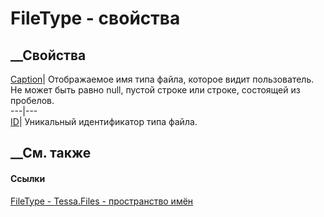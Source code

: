 # FileType - свойства
##  __Свойства
[Caption](P_Tessa_Files_FileType_Caption.htm)|  Отображаемое имя типа файла,
которое видит пользователь. Не может быть равно null, пустой строке или
строке, состоящей из пробелов.  
---|---  
[ID](P_Tessa_Files_FileType_ID.htm)| Уникальный идентификатор типа файла.  
##  __См. также
#### Ссылки
[FileType - ](T_Tessa_Files_FileType.htm)
[Tessa.Files - пространство имён](N_Tessa_Files.htm)

